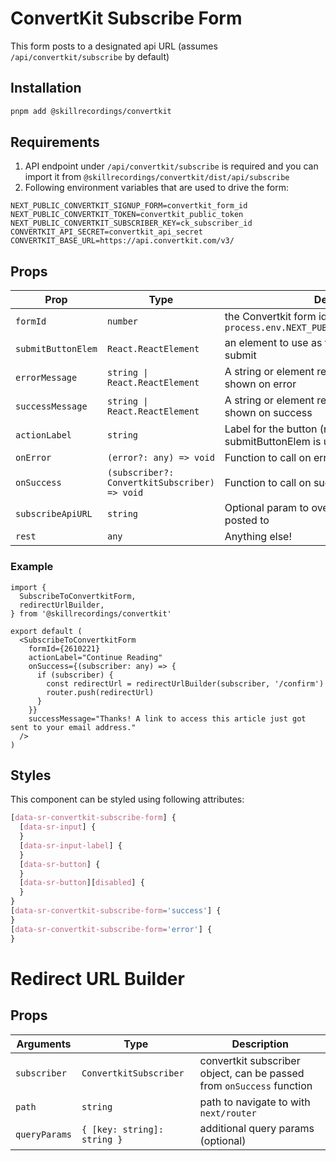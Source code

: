 # ConvertKit Subscribe Form

This form posts to a designated api URL (assumes `/api/convertkit/subscribe` by default)

## Installation

```bash
pnpm add @skillrecordings/convertkit
```

## Requirements

1. API endpoint under `/api/convertkit/subscribe` is required and you can import it from `@skillrecordings/convertkit/dist/api/subscribe`
2. Following environment variables that are used to drive the form:

```env
NEXT_PUBLIC_CONVERTKIT_SIGNUP_FORM=convertkit_form_id
NEXT_PUBLIC_CONVERTKIT_TOKEN=convertkit_public_token
NEXT_PUBLIC_CONVERTKIT_SUBSCRIBER_KEY=ck_subscriber_id
CONVERTKIT_API_SECRET=convertkit_api_secret
CONVERTKIT_BASE_URL=https://api.convertkit.com/v3/
```

## Props

| Prop               | Type                                          | Description                                                                          |
| ------------------ | --------------------------------------------- | ------------------------------------------------------------------------------------ |
| `formId`           | `number`                                      | the Convertkit form id, defaults to `process.env.NEXT_PUBLIC_CONVERTKIT_SIGNUP_FORM` |
| `submitButtonElem` | `React.ReactElement`                          | an element to use as the button for the form submit                                  |
| `errorMessage`     | `string \| React.ReactElement`                | A string or element representing the message shown on error                          |
| `successMessage`   | `string \| React.ReactElement`                | A string or element representing the message shown on success                        |
| `actionLabel`      | `string`                                      | Label for the button (not used if submitButtonElem is used)                          |
| `onError`          | `(error?: any) => void`                       | Function to call on error                                                            |
| `onSuccess`        | `(subscriber?: ConvertkitSubscriber) => void` | Function to call on success                                                          |
| `subscribeApiURL`  | `string`                                      | Optional param to override the api url that gets posted to                           |
| `rest`             | `any`                                         | Anything else!                                                                       |

### Example

```tsx
import {
  SubscribeToConvertkitForm,
  redirectUrlBuilder,
} from '@skillrecordings/convertkit'

export default (
  <SubscribeToConvertkitForm
    formId={2610221}
    actionLabel="Continue Reading"
    onSuccess={(subscriber: any) => {
      if (subscriber) {
        const redirectUrl = redirectUrlBuilder(subscriber, '/confirm')
        router.push(redirectUrl)
      }
    }}
    successMessage="Thanks! A link to access this article just got sent to your email address."
  />
)
```

## Styles

This component can be styled using following attributes:

```scss
[data-sr-convertkit-subscribe-form] {
  [data-sr-input] {
  }
  [data-sr-input-label] {
  }
  [data-sr-button] {
  }
  [data-sr-button][disabled] {
  }
}
[data-sr-convertkit-subscribe-form='success'] {
}
[data-sr-convertkit-subscribe-form='error'] {
}
```

# Redirect URL Builder

## Props

| Arguments     | Type                        | Description                                                           |
| ------------- | --------------------------- | --------------------------------------------------------------------- |
| `subscriber`  | `ConvertkitSubscriber`      | convertkit subscriber object, can be passed from `onSuccess` function |
| `path`        | `string`                    | path to navigate to with `next/router`                                |
| `queryParams` | `{ [key: string]: string }` | additional query params (optional)                                    |
